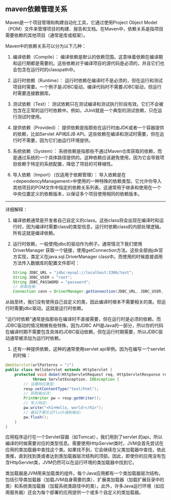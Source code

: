 ## maven依赖管理关系
Maven是一个项目管理和构建自动化工具，它通过使用Project Object Model（POM）文件来管理项目的构建、报告和文档。在Maven中，依赖关系是指项目需要依赖的其他项目（通常是库或框架）。

Maven中的依赖关系可以分为以下几种：

1. 编译依赖（Compile）：
编译依赖是默认的依赖范围。这意味着依赖在编译期和运行期都是需要的。这些依赖对于编译项目的源代码是必须的，并且它们也会包含在运行时的classpath中。

1. 运行时依赖（Runtime）：
运行时依赖在编译时不是必须的，但在运行和测试项目时需要。一个例子是JDBC驱动，编译代码时不需要JDBC驱动，但运行时需要连接数据库。

1. 测试依赖（Test）：
测试依赖只在测试编译和测试执行阶段有效。它们不会被包含在正常的运行时依赖中。例如，JUnit就是一个典型的测试依赖，只在运行测试时使用。

1. 提供依赖（Provided）：
提供依赖是指那些在运行时由JDK或者一个容器提供的依赖，比如Servlet API和EJB API。这些依赖在编译和测试时需要，但在运行时不需要，因为它们由运行环境提供。

1. 系统依赖（System）：
系统依赖是指那些不通过Maven仓库获取的依赖，而是通过系统的一个具体路径提供的。这种依赖应该避免使用，因为它会导致项目依赖于特定的系统配置，降低了项目的可移植性。

1. 导入依赖（Import）（仅适用于依赖管理）：
导入依赖是在\<dependencyManagement>中使用的一种特殊的依赖类型。它允许你导入其他项目的POM文件中指定的依赖关系列表。这通常用于继承和使用在一个中央位置定义的依赖版本，以保证多个项目使用相同的依赖版本。

---

详细解释：  
1. 编译依赖通常是开发者自己自定义的class。这些class将会出现在编译时和运行时，因为编译时需要class的类型信息，运行时依赖class的内部处理逻辑。所有这就是编译依赖。

2. 运行时依赖，一般使用jdbc的驱动作为例子。通常情况下我们使用DriverManager 获取一个链接，使用getConnection方法。这些全部由jdk官方实现，类定义在java.sql.DriverManager class中。而使用的时候直接调用方法传入数据库的配置文件即可：

    ```java
    String JDBC_URL = "jdbc:mysql://localhost:3306/test";
    String JDBC_USER = "root";
    String JDBC_PASSWORD = "password";
    // 获取连接:
    Connection conn = DriverManager.getConnection(JDBC_URL, JDBC_USER, JDBC_PASSWORD);
    ```
从始至终，我们没有使用自己自定义的类，因此编译时根本不需要相关的类。但运行时需要jdbc驱动。这就是运行时依赖。

"运行时依赖"通常是指那些在编译时不直接需要，但在运行时是必须的依赖。而JDBC驱动的情况稍微有些特殊，因为JDBC API是Java的一部分，所以你的代码在编译时期不需要包含具体的JDBC驱动依赖，但在运行时期需要，所以JDBC驱动通常被添加为运行时依赖。

1. 还有一种提供依赖，这种的通常使用servlet api举例。因为在编写一个servlet的时候：
```java
@WebServlet(urlPatterns = "/")
public class HelloServlet extends HttpServlet {
    protected void doGet(HttpServletRequest req, HttpServletResponse resp)
            throws ServletException, IOException {
        // 设置响应类型:
        resp.setContentType("text/html");
        // 获取输出流:
        PrintWriter pw = resp.getWriter();
        // 写入响应:
        pw.write("<h1>Hello, world!</h1>");
        // 最后不要忘记flush强制输出:
        pw.flush();
    }
}
```
应用程序运行在一个Servlet容器（如Tomcat），我们用到了servlet 的api，所以编译的时候需要对应的类型信息。需要使用HttpServlet类时，JVM会首先尝试在应用的类加载器中查找这个类。如果找不到，它会继续在父类加载器中查找，依此类推，直到找到类或者达到类加载器层次结构的顶部。因此，即使你的应用没有包含HttpServlet类，JVM仍然可以在运行环境的类加载器中找到它。

类加载器是JVM用来加载类的组件。每个Java应用都有一个类加载器层次结构，包括引导类加载器（加载JVM自身需要的类）、扩展类加载器（加载扩展目录中的类）和系统类加载器（加载系统类路径中的类）。此外，许多Java运行环境（如应用服务器）还会为每个部署的应用提供一个或多个自定义的类加载器。